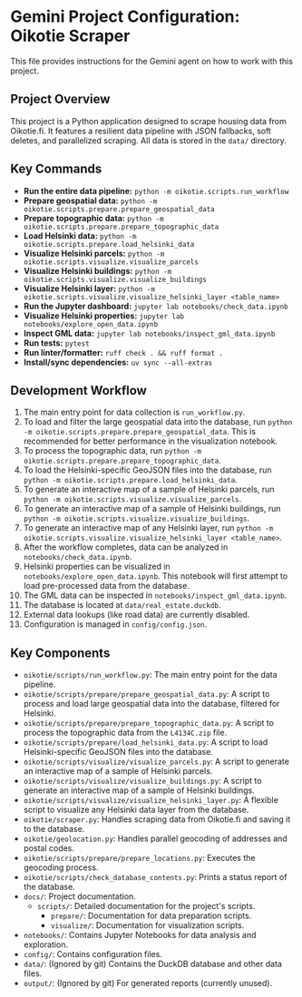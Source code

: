 # Gemini Project Configuration: Oikotie Scraper

This file provides instructions for the Gemini agent on how to work with this project.

## Project Overview

This project is a Python application designed to scrape housing data from Oikotie.fi. It features a resilient data pipeline with JSON fallbacks, soft deletes, and parallelized scraping. All data is stored in the `data/` directory.

## Key Commands

-   **Run the entire data pipeline:** `python -m oikotie.scripts.run_workflow`
-   **Prepare geospatial data:** `python -m oikotie.scripts.prepare.prepare_geospatial_data`
-   **Prepare topographic data:** `python -m oikotie.scripts.prepare.prepare_topographic_data`
-   **Load Helsinki data:** `python -m oikotie.scripts.prepare.load_helsinki_data`
-   **Visualize Helsinki parcels:** `python -m oikotie.scripts.visualize.visualize_parcels`
-   **Visualize Helsinki buildings:** `python -m oikotie.scripts.visualize.visualize_buildings`
-   **Visualize Helsinki layer:** `python -m oikotie.scripts.visualize.visualize_helsinki_layer <table_name>`
-   **Run the Jupyter dashboard:** `jupyter lab notebooks/check_data.ipynb`
-   **Visualize Helsinki properties:** `jupyter lab notebooks/explore_open_data.ipynb`
-   **Inspect GML data:** `jupyter lab notebooks/inspect_gml_data.ipynb`
-   **Run tests:** `pytest`
-   **Run linter/formatter:** `ruff check . && ruff format .`
-   **Install/sync dependencies:** `uv sync --all-extras`

## Development Workflow

1.  The main entry point for data collection is `run_workflow.py`.
2.  To load and filter the large geospatial data into the database, run `python -m oikotie.scripts.prepare.prepare_geospatial_data`. This is recommended for better performance in the visualization notebook.
3.  To process the topographic data, run `python -m oikotie.scripts.prepare.prepare_topographic_data`.
4.  To load the Helsinki-specific GeoJSON files into the database, run `python -m oikotie.scripts.prepare.load_helsinki_data`.
5.  To generate an interactive map of a sample of Helsinki parcels, run `python -m oikotie.scripts.visualize.visualize_parcels`.
6.  To generate an interactive map of a sample of Helsinki buildings, run `python -m oikotie.scripts.visualize.visualize_buildings`.
7.  To generate an interactive map of any Helsinki layer, run `python -m oikotie.scripts.visualize.visualize_helsinki_layer <table_name>`.
8.  After the workflow completes, data can be analyzed in `notebooks/check_data.ipynb`.
9.  Helsinki properties can be visualized in `notebooks/explore_open_data.ipynb`. This notebook will first attempt to load pre-processed data from the database.
10. The GML data can be inspected in `notebooks/inspect_gml_data.ipynb`.
11. The database is located at `data/real_estate.duckdb`.
12. External data lookups (like road data) are currently disabled.
13. Configuration is managed in `config/config.json`.

## Key Components

-   `oikotie/scripts/run_workflow.py`: The main entry point for the data pipeline.
-   `oikotie/scripts/prepare/prepare_geospatial_data.py`: A script to process and load large geospatial data into the database, filtered for Helsinki.
-   `oikotie/scripts/prepare/prepare_topographic_data.py`: A script to process the topographic data from the `L4134C.zip` file.
-   `oikotie/scripts/prepare/load_helsinki_data.py`: A script to load Helsinki-specific GeoJSON files into the database.
-   `oikotie/scripts/visualize/visualize_parcels.py`: A script to generate an interactive map of a sample of Helsinki parcels.
-   `oikotie/scripts/visualize/visualize_buildings.py`: A script to generate an interactive map of a sample of Helsinki buildings.
-   `oikotie/scripts/visualize/visualize_helsinki_layer.py`: A flexible script to visualize any Helsinki data layer from the database.
-   `oikotie/scraper.py`: Handles scraping data from Oikotie.fi and saving it to the database.
-   `oikotie/geolocation.py`: Handles parallel geocoding of addresses and postal codes.
-   `oikotie/scripts/prepare/prepare_locations.py`: Executes the geocoding process.
-   `oikotie/scripts/check_database_contents.py`: Prints a status report of the database.
-   `docs/`: Project documentation.
    -   `scripts/`: Detailed documentation for the project's scripts.
        -   `prepare/`: Documentation for data preparation scripts.
        -   `visualize/`: Documentation for visualization scripts.
-   `notebooks/`: Contains Jupyter Notebooks for data analysis and exploration.
-   `config/`: Contains configuration files.
-   `data/`: (Ignored by git) Contains the DuckDB database and other data files.
-   `output/`: (Ignored by git) For generated reports (currently unused).